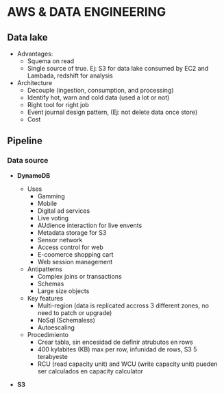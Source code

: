# AWS & DATA ENGINEERING

## Data lake
- Advantages:
    - Squema on read
    - Single source of true. Ej: S3  for data lake consumed by EC2 and Lambada, redshift for  analysis
- Architecture
    - Decouple (ingestion, consumption, and processing)
    - Identify hot, warn and cold data (used a lot or not)
    - Right tool for right job
    - Event journal design pattern, (Ej: not delete data once store)
    - Cost

## Pipeline
### Data source
- **DynamoDB**
    - Uses
        - Gamming
        - Mobile
        - Digital ad services
        - Live voting
        - AUdience interaction for live envents
        - Metadata storage for S3
        - Sensor network
        - Access control for web
        - E-coomerce shopping cart
        - Web session management
    - Antipatterns
        - Complex joins or transactions
        - Schemas
        - Large size objects   
    - Key features
        - Multi-region (data is replicated accross 3 different zones, no need to patch or upgrade)
        - NoSql (Schemaless)
        - Autoescaling
    - Procedimiento
        - Crear tabla, sin encesidad de definir atrubutos en rows
        - 400 kylabites (KB) max per row, infunidad de rows, S3 5 terabyeste
        - RCU (read capacity unit) and WCU (write capacity unit) pueden ser calculados en capacity calculator

- **S3**